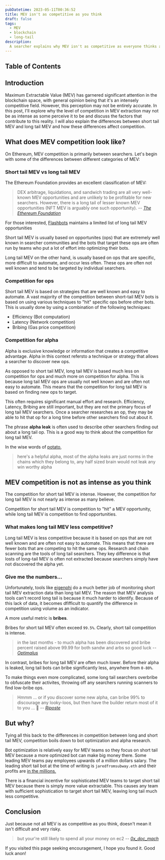 ```yaml
---
pubDatetime: 2023-05-11T00:36:52
title: MEV isn't as competitive as you think
draft: false
tags:
  - MEV
  - blockchain
  - long-tail
description:
  A searcher explains why MEV isn't as competitive as everyone thinks and why that is.
---
```


## Table of Contents

## Introduction
Maximum Extractable Value (MEV) has garnered significant attention in the blockchain space, with general opinion being that it's an intensely competitive field. However, this perception may not be entirely accurate. In this post, I'll explore why the level of competition in MEV extraction may not be as intense as some perceive it to be and discuss the factors that contribute to this reality. I will also explain the differences between short tail MEV and long tail MEV and how these differences affect competition.

## What does MEV competition look like?
On Ethereum, MEV competition is primarily between searchers. Let's begin with some of the differences between different categories of MEV:

### Short tail MEV vs long tail MEV
The Ethereum Foundation provides an excellent classification of MEV:
> DEX arbitrage, liquidations, and sandwich trading are all very well-known MEV opportunities and are unlikely to be profitable for new searchers. However, there is a long tail of lesser known MEV opportunities (NFT MEV is arguably one such opportunity).
> -- <cite>[The Ethereum Foundation](https://ethereum.org/pl/developers/docs/mev/)</cite>

For those interested, [Flashbots](https://github.com/flashbots/mev-job-board) maintains a limited list of long tail MEV opportunities

Short tail MEV is usually based on opportunites (ops) that are extremely well known in searcher communities and the bots that target these ops are often run by teams who put a lot of effort into optimizing their bots.

Long tail MEV on the other hand, is usually based on ops that are specific, more difficult to automate, and occur less often. These ops are often not well known and tend to be targeted by individual searchers.
### Competition for ops
Short tail MEV is based on strategies that are well known and easy to automate. A vast majority of the competition between short-tail MEV bots is based on using various techniques to "hit" specific ops before other bots. This is usually done by using a combination of the following techniques:
- Efficiency (Bot computation)
- Latency (Network competition)
- Bribing (Gas price competition)

### Competition for alpha
Alpha is exclusive knowledge or information that creates a competitive advantage. Alpha in this context refersto a technique or strategy that allows a searcher to discover new ops.

As opposed to short tail MEV, long tail MEV is based much less on competition for ops and much more on competition for alpha. This is because long tail MEV ops are usually not well known and are often not easy to automate. This means that the competition for long tail MEV is based on finding new ops to target.

This often requires significant manual effort and research. Efficiency, Latency, Bribing are still important, but they are not the primary focus of long tail MEV searchers. Once a searcher researches an op, they may be able to hit that op for a long time before other searchers find out about it.

The phrase **alpha leak** is often used to describe other searchers finding out about a long tail op. This is a good way to think about the competition for long tail MEV.

In the wise words of [potato](https://discordapp.com/users/956734875568853002), 
> here's a helpful alpha, most of the alpha leaks are just norms in the chains which they belong to, any half sized brain would not leak any win worthy alpha 

## MEV competition is not as intense as you think
The competition for short tail MEV is intense. However, the competition for long tail MEV is not nearly as intense as many believe.

Competition for short tail MEV is competition to "hit" a MEV opportunity, while long tail MEV is competition to find opportunities.

### What makes long tail MEV less competitive?
Long tail MEV is less competitive because it is based on ops that are not well known and are often not easy to automate. This means that there are fewer bots that are competing to hit the same ops. Research and chain scanning are the tools of long tail searchers. They key difference is that losts of long-tail MEV is often not extracted because searchers simply have not discovered the alpha yet.

### Give me the numbers...
Unfortunately, tools like [eigenphi](https://eigenphi.io/) do a much better job of monitoring short tail MEV extraction data than long tail MEV. The reason that MEV analysis tools can't record long tail is because it much harder to identify. Because of this lack of data, it becomes dfifficult to quantify the difference in competition using volume as an indicator.

A more useful metric is **bribes**.

Bribes for short tail MEV often exceed `99.5%`. Clearly, short tail competition is intense.

> in the last months - to much alpha has been discovered and bribe percent raised above 99.99 for both sandw and arbs so good luck
> -- <cite>[Optimalus](discordapp.com/users/808804389526700062)</cite>

In contrast, bribes for long tail MEV are often much lower. Before their alpha is leaked, long tail bots can bribe significantly less, anywhere from `0-80%`.

To make things even more complicated, some long tail searchers overbribe to obfuscate their activites, throwing off any searchers running scanners to find low-bribe ops.

> Hmmm ... or if you discover some new alpha, can bribe 99% to discourage any looky-loos, but then have the builder return most of it to you ... 🧠
> -- <cite>[Riposte](discordapp.com/users/777770061816922132)</cite>

## But why?
Tying all this back to the differences in competition between long and short tail MEV, competition boils down to bot optimization and alpha research. 

Bot optimization is relatively easy for MEV teams so they focus on short tail MEV because a more optimized bot can make big money there. Some leading MEV teams pay employees upwards of a million dollars salary. The leading short tail bot at the time of writing is `jaredfromsubway.eth` and their profits are [in the millions.](https://www.theblock.co/post/230218/jaredfromsubway-mev-bot)

There is a financial incentive for sophisticated MEV teams to target short tail MEV because there is simply more value extractable. This causes any team with sufficient sophistication to target short tail MEV, leaving long tail much less competitive.

## Conclusion
Just because not all MEV is as competitive as you think, doesn't mean it isn't difficult and very risky. 

> but your're still likely to spend all your money on ec2
> -- <cite>[0x_doc_mach](https://discordapp.com/users/904963180252499988)</cite>

If you visited this page seeking encouragement, I hope you found it. Good luck anon!
